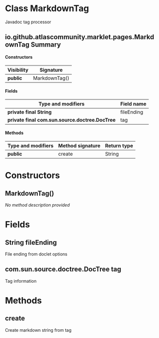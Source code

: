 Class MarkdownTag
=================
Javadoc tag processor

io.github.atlascommunity.marklet.pages.MarkdownTag Summary
-------
#### Constructors
| Visibility | Signature     |
| ---------- | ------------- |
| **public** | MarkdownTag() |
#### Fields
| Type and modifiers                               | Field name |
| ------------------------------------------------ | ---------- |
| **private final String**                         | fileEnding |
| **private final com.sun.source.doctree.DocTree** | tag        |
#### Methods
| Type and modifiers | Method signature | Return type |
| ------------------ | ---------------- | ----------- |
| **public**         | create           | String      |

Constructors
============
MarkdownTag()
-------------
*No method description provided*



Fields
======
String fileEnding
---------------------------
File ending from doclet options


com.sun.source.doctree.DocTree tag
----------------------------------
Tag information



Methods
=======
create 
-------
Create markdown string from tag



